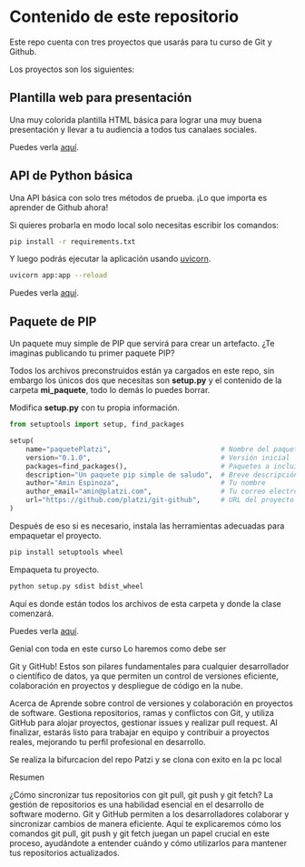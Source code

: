 # Contenido de este repositorio

Este repo cuenta con tres proyectos que usarás para tu curso de Git y Github.

Los proyectos son los siguientes:

## Plantilla web para presentación

Una muy colorida plantilla HTML básica para lograr una muy buena presentación y llevar a tu audiencia a todos tus canalaes sociales.

Puedes verla [aquí](/miSitio/).

## API de Python básica

Una API básica con solo tres métodos de prueba. ¡Lo que importa es aprender de Github ahora!

Si quieres probarla en modo local solo necesitas escribir los comandos:

```bash
pip install -r requirements.txt
```

Y luego podrás ejecutar la aplicación usando [uvicorn](https://www.uvicorn.org/).

```bash
uvicorn app:app --reload
```

Puedes verla [aquí](/API_Python/).

## Paquete de PIP

Un paquete muy simple de PIP que servirá para crear un artefacto. ¿Te imaginas publicando tu primer paquete PIP?

Todos los archivos preconstruidos están ya cargados en este repo, sin embargo los únicos dos que necesitas son **setup.py** y el contenido de la carpeta **mi_paquete**, todo lo demás lo puedes borrar.

Modifica **setup.py** con tu propia información.

```python
from setuptools import setup, find_packages

setup(
    name="paquetePlatzi",                           # Nombre del paquete
    version="0.1.0",                                # Versión inicial
    packages=find_packages(),                       # Paquetes a incluir
    description="Un paquete pip simple de saludo",  # Breve descripción
    author="Amin Espinoza",                         # Tu nombre
    author_email="amin@platzi.com",                 # Tu correo electrónico
    url="https://github.com/platzi/git-github",     # URL del proyecto
)
```

Después de eso si es necesario, instala las herramientas adecuadas para empaquetar el proyecto.

```bash
pip install setuptools wheel
```

Empaqueta tu proyecto.

```bash
python setup.py sdist bdist_wheel
```

Aquí es donde están todos los archivos de esta carpeta y donde la clase comenzará.

Puedes verla [aquí](/Paquete/).

Genial con toda en este curso
Lo haremos como debe ser

Git y GitHub! Estos son pilares fundamentales para cualquier desarrollador o científico de datos, ya que permiten un control de versiones eficiente, colaboración en proyectos y despliegue de código en la nube.

Acerca de
Aprende sobre control de versiones y colaboración en proyectos de software. Gestiona repositorios, ramas y conflictos con Git, y utiliza GitHub para alojar proyectos, gestionar issues y realizar pull request. Al finalizar, estarás listo para trabajar en equipo y contribuir a proyectos reales, mejorando tu perfil profesional en desarrollo.

Se realiza la bifurcacion del repo Patzi y se clona con exito en la pc local 

Resumen

¿Cómo sincronizar tus repositorios con git pull, git push y git fetch?
La gestión de repositorios es una habilidad esencial en el desarrollo de software moderno. Git y GitHub permiten a los desarrolladores colaborar y sincronizar cambios de manera eficiente. Aquí te explicaremos cómo los comandos git pull, git push y git fetch juegan un papel crucial en este proceso, ayudándote a entender cuándo y cómo utilizarlos para mantener tus repositorios actualizados.
